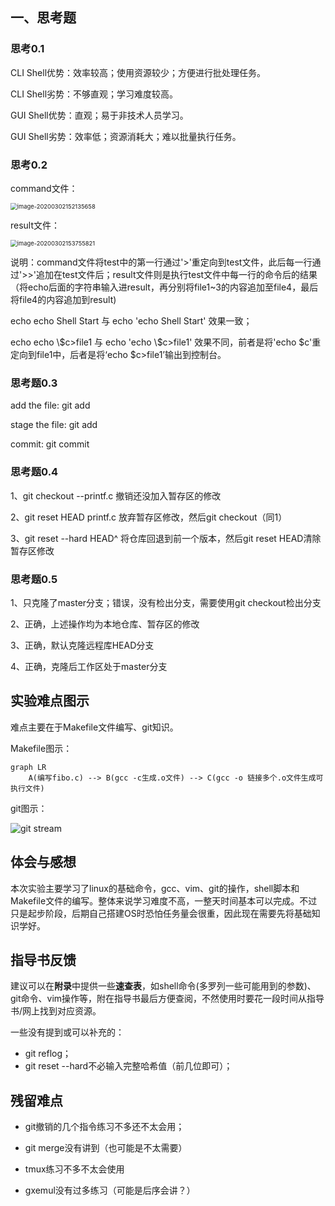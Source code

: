 ## 一、思考题

### 思考0.1 

CLI Shell优势：效率较高；使用资源较少；方便进行批处理任务。

CLI Shell劣势：不够直观；学习难度较高。

GUI Shell优势：直观；易于非技术人员学习。

GUI Shell劣势：效率低；资源消耗大；难以批量执行任务。



### 思考0.2

command文件：

<img src="C:\Users\ThinkPad\AppData\Roaming\Typora\typora-user-images\image-20200302152135658.png" alt="image-20200302152135658" style="zoom:67%;" />

result文件：

<img src="C:\Users\ThinkPad\AppData\Roaming\Typora\typora-user-images\image-20200302153755821.png" alt="image-20200302153755821" style="zoom:67%;" />

说明：command文件将test中的第一行通过'>'重定向到test文件，此后每一行通过'>>'追加在test文件后；result文件则是执行test文件中每一行的命令后的结果（将echo后面的字符串输入进result，再分别将file1~3的内容追加至file4，最后将file4的内容追加到result)

echo echo Shell Start 与  echo 'echo Shell Start' 效果一致；

echo echo \\\$c>file1 与 echo 'echo \\\$c>file1' 效果不同，前者是将'echo \$c'重定向到file1中，后者是将‘echo \$c>file1’输出到控制台。

### 思考题0.3

add the file: 		git add

stage the file: 	 git add

commit:			   git commit

### 思考题0.4

1、git checkout --printf.c 撤销还没加入暂存区的修改

2、git reset HEAD printf.c 放弃暂存区修改，然后git checkout（同1）

3、git reset --hard HEAD^ 将仓库回退到前一个版本，然后git reset HEAD清除暂存区修改

### 思考题0.5 

1、只克隆了master分支；错误，没有检出分支，需要使用git checkout检出分支

2、正确，上述操作均为本地仓库、暂存区的修改

3、正确，默认克隆远程库HEAD分支

4、正确，克隆后工作区处于master分支

## 实验难点图示

难点主要在于Makefile文件编写、git知识。

Makefile图示：

```mermaid
graph LR
	A(编写fibo.c) --> B(gcc -c生成.o文件) --> C(gcc -o 链接多个.o文件生成可执行文件)
```

git图示：

![git stream](http://misaka-oss.oss-cn-beijing.aliyuncs.com/cs/oo_assistant_files/git-guide/git-structure.png)

## 体会与感想

本次实验主要学习了linux的基础命令，gcc、vim、git的操作，shell脚本和Makefile文件的编写。整体来说学习难度不高，一整天时间基本可以完成。不过只是起步阶段，后期自己搭建OS时恐怕任务量会很重，因此现在需要先将基础知识学好。

## 指导书反馈

建议可以在**附录**中提供一些**速查表**，如shell命令(多罗列一些可能用到的参数)、git命令、vim操作等，附在指导书最后方便查阅，不然使用时要花一段时间从指导书/网上找到对应资源。

一些没有提到或可以补充的：

- git reflog；
- git reset --hard不必输入完整哈希值（前几位即可）；

## 残留难点

- git撤销的几个指令练习不多还不太会用；

- git merge没有讲到（也可能是不太需要）
- tmux练习不多不太会使用
- gxemul没有过多练习（可能是后序会讲？）


